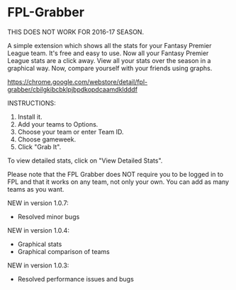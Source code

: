 # FPL-Grabber
THIS DOES NOT WORK FOR 2016-17 SEASON.

A simple extension which shows all the stats for your Fantasy Premier League team. It's free and easy to use.
Now all your Fantasy Premier League stats are a click away. View all your stats over the season in a graphical way. Now, compare yourself with your friends using graphs. 

https://chrome.google.com/webstore/detail/fpl-grabber/cbilgkibcbklpjbpdkopdcaamdkldddf

INSTRUCTIONS:
1. Install it. 
2. Add your teams to Options.
3. Choose your team or enter Team ID. 
4. Choose gameweek.
5. Click "Grab It". 

To view detailed stats, click on "View Detailed Stats".

Please note that the FPL Grabber does NOT require you to be logged in to FPL and that it works on any team, not only your own. You can add as many teams as you want.

NEW in version 1.0.7:
- Resolved minor bugs

NEW in version 1.0.4:
- Graphical stats
- Graphical comparison of teams 

NEW in version 1.0.3:
- Resolved performance issues and bugs
